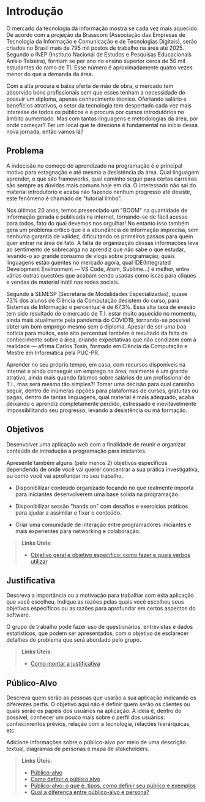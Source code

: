 # Introdução
O mercado da tecnologia da informação mostra se cada vez mais aquecido. De acordo com a projeção da Brasscom (Associação das Empresas de Tecnologia da Informação e Comunicação e de Tecnologias Digitais), serão criados no Brasil mais de 795 mil postos de trabalho na área até 2025. Segundo o INEP (Instituto Nacional de Estudos e Pesquisas Educacionais Anísio Teixeira), formam se por ano no ensino superior cerca de 50 mil estudantes do ramo de TI. Esse número é aproximadamente quatro vezes menor do que a demanda da área.

Com a alta procura e baixa oferta de mão de obra, o mercado tem absorvido bons profissionais sem que esses tenham a necessidade de possuir um diploma, apenas conhecimento técnico. Ofertando salário e benefícios atrativos, o setor da tecnologia tem despertado cada vez mais interesse de todos os públicos e a procura por cursos introdutórios no âmbito aumentado. Mas com tantas linguagens e metodologias da área, por onde começar? Ter um local que te direcione é fundamental no início dessa nova jornada, então vamos lá?



## Problema

A indecisão no começo do aprendizado na programação é o principal motivo para estagnação e até mesmo a desistência da área. Qual linguagem aprender, o que são frameworks, qual caminho seguir para certas carreiras são sempre as dúvidas mais comuns hoje em dia. O interessado não sai do material introdutório e acaba não fazendo nenhum progresso até desistir, este fenômeno é chamado de "tutorial limbo".

Nos últimos 20 anos, temos presenciado um "BOOM" na quantidade de informação gerada e publicada na internet, tornando-se de fácil acesso para todos, fato do qual devemos nos orgulhar! No entanto isso também gera um problema crítico que é a abundância de informação imprecisa, sem nenhuma garantia de validez, dificultando os primeiros passos para quem quer entrar na área de fato. A falta de organização dessas informações leva ao sentimento de sobrecarga no aprendiz que não sabe o que estudar, levando-o ao grande consumo de vlogs sobre programação, quais linguagens estão quentes no mercado agora, qual IDE(Integrated Development Environment — VS Code, Atom, Sublime...) é melhor, entre várias outras questões que acabam sendo usadas como iscas para cliques e vendas de material inútil nas redes sociais.

Segundo a SEMESP (Secretária de Modalidades Especializadas), quase 73% dos alunos de Ciência da Computação desistem do curso, para Sistemas de Informação o percentual é de 67,3%. Essa alta taxa de evasão tem sido resultado de o mercado de T.I. estar muito aquecido no momento, ainda mais atualmente pela pandemia do COVID19, tornando-se possível obter um bom emprego mesmo sem o diploma. Apesar de ser uma boa notícia para muitos, este alto percentual também é resultado da falta de conhecimento sobre a área, criando expectativas que não condizem com a realidade — afirma Carlos Tosin, formado em Ciência da Computação e Mestre em Informática pela PUC-PR.

Aprender no seu próprio tempo, em casa, com recursos disponíveis na internet e ainda conseguir um emprego na área, realmente é um grande atrativo, ainda mais quando falamos sobre salários de um profissional de T.I., mas será mesmo tão simples?! Tomar uma decisão para qual caminho seguir, dentro de inúmeras opções para plataformas de cursos, gratuitas ou pagas, dentro de tantas linguagens, qual material é mais adequado, acaba deixando o aprendiz completamente perdido, estressado e inevitavelmente impossibilitando seu progresso, levando a desistência ou má formação.

## Objetivos

Desenvolver uma aplicação web com a finalidade de reunir e organizar conteúdo de introdução a programação para iniciantes.  

Apresente também alguns (pelo menos 2) objetivos específicos dependendo de onde você vai querer concentrar a sua prática investigativa, ou como você vai aprofundar no seu trabalho.
- Disponibilizar conteúdo organizado focando no que realmente importa para iniciantes desenvolverem uma base solida na programação. 

- Disponibilizar sessão "hands on" com desafios e exercícios práticos para ajudar a assimilar e fixar o conteúdo. 

- Criar uma comunidade de interação entre programadores iniciantes e mais experientes para networking e colaboração.

> **Links Úteis**:
> - [Objetivo geral e objetivo específico: como fazer e quais verbos utilizar](https://blog.mettzer.com/diferenca-entre-objetivo-geral-e-objetivo-especifico/)

## Justificativa

Descreva a importância ou a motivação para trabalhar com esta aplicação que você escolheu. Indique as razões pelas quais você escolheu seus objetivos específicos ou as razões para aprofundar em certos aspectos do software.

O grupo de trabalho pode fazer uso de questionários, entrevistas e dados estatísticos, que podem ser apresentados, com o objetivo de esclarecer detalhes do problema que será abordado pelo grupo.

> **Links Úteis**:
> - [Como montar a justificativa](https://guiadamonografia.com.br/como-montar-justificativa-do-tcc/)

## Público-Alvo

Descreva quem serão as pessoas que usarão a sua aplicação indicando os diferentes perfis. O objetivo aqui não é definir quem serão os clientes ou quais serão os papéis dos usuários na aplicação. A ideia é, dentro do possível, conhecer um pouco mais sobre o perfil dos usuários: conhecimentos prévios, relação com a tecnologia, relações
hierárquicas, etc.

Adicione informações sobre o público-alvo por meio de uma descrição textual, diagramas de personas e mapa de stakeholders.

> **Links Úteis**:
> - [Público-alvo](https://blog.hotmart.com/pt-br/publico-alvo/)
> - [Como definir o público alvo](https://exame.com/pme/5-dicas-essenciais-para-definir-o-publico-alvo-do-seu-negocio/)
> - [Público-alvo: o que é, tipos, como definir seu público e exemplos](https://klickpages.com.br/blog/publico-alvo-o-que-e/)
> - [Qual a diferença entre público-alvo e persona?](https://rockcontent.com/blog/diferenca-publico-alvo-e-persona/)
